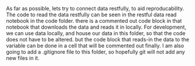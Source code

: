 As far as possible, lets try to connect data restfully, to aid reproducability.
The code to read the data restfully can be seen in the restful data read notebook in the code folder.
there is a commented out code block in that notebook that downloads the data and reads it in locally.
For development, we can use data locally, and house our data in this folder, so that the code does not have to be altered.
but the code block that reads-in the data to the variable can be done in a cell that will be commented out finally. 
I am also going to add a .gitignore file to this folder, so hopefully git will not add any new files in it.
